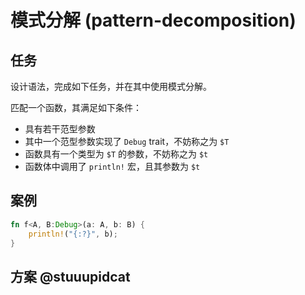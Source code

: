 # 模式分解 (pattern-decomposition)

## 任务

设计语法，完成如下任务，并在其中使用模式分解。

匹配一个函数，其满足如下条件：
- 具有若干范型参数
- 其中一个范型参数实现了 `Debug` trait，不妨称之为 `$T`
- 函数具有一个类型为 `$T` 的参数，不妨称之为 `$t`
- 函数体中调用了 `println!` 宏，且其参数为 `$t`

## 案例

```rust
fn f<A, B:Debug>(a: A, b: B) {
    println!("{:?}", b);
}
```

## 方案 @stuuupidcat

